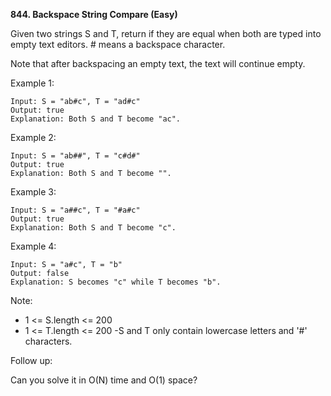 <!-- https://leetcode.com/problems/backspace-string-compare/ -->

**844. Backspace String Compare (Easy)**

Given two strings S and T, return if they are equal when both are typed into empty text editors. # means a backspace character.

Note that after backspacing an empty text, the text will continue empty.

Example 1:

```
Input: S = "ab#c", T = "ad#c"
Output: true
Explanation: Both S and T become "ac".
```

Example 2:

```
Input: S = "ab##", T = "c#d#"
Output: true
Explanation: Both S and T become "".
```

Example 3:

```
Input: S = "a##c", T = "#a#c"
Output: true
Explanation: Both S and T become "c".
```

Example 4:

```
Input: S = "a#c", T = "b"
Output: false
Explanation: S becomes "c" while T becomes "b".
```

Note:

- 1 <= S.length <= 200
- 1 <= T.length <= 200
  -S and T only contain lowercase letters and '#' characters.

Follow up:

Can you solve it in O(N) time and O(1) space?
